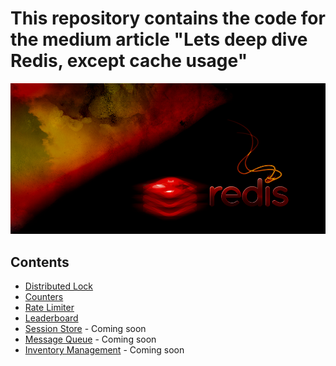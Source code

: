 # This repository contains the code for the medium article "Lets deep dive Redis, except cache usage" 

<img title="redis" alt="redis" src="/img/redis.png">

## Contents

- [Distributed Lock](https://medium.com/@alicanli1995/lets-deep-dive-redis-except-cache-usage-step-1-distributed-locks-53d03983ba17)
- [Counters](https://medium.com/@alicanli1995/lets-deep-dive-redis-except-cache-usage-step-2-counter-usage-9b4d3eeaccc0) 
- [Rate Limiter](https://medium.com/@alicanli1995/lets-deep-dive-redis-except-cache-usage-step-3-rate-limitting-96799659f710) 
- [Leaderboard](https://medium.com/@alicanli1995/lets-deep-dive-redis-except-cache-usage-step-4-leaderboard-7975f2e71b7c) 
- [Session Store](https://medium.com/@alicanli1995) - Coming soon
- [Message Queue](https://medium.com/@alicanli1995) - Coming soon
- [Inventory Management](https://medium.com/@alicanli1995) - Coming soon
